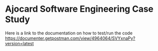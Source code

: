 # Ajocard Software Engineering Case Study
Here is a link to the documentation on how to test/run the code
    https://documenter.getpostman.com/view/4964064/SVYxnaPy?version=latest
